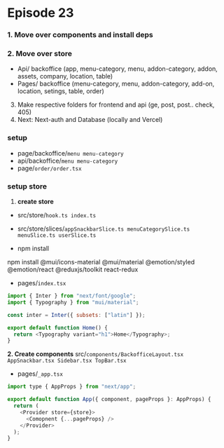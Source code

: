 # Episode 23

### 1. Move over components and install deps

### 2. Move over store

- Api/ backoffice (app, menu-category, menu, addon-category, addon, assets, company, location, table)
- Pages/ backoffice (menu-category, menu, addon-category, add-on, location, setings, table, order)

3. Make respective folders for frontend and api (ge, post, post.. check, 405)
4. Next: Next-auth and Database (locally and Vercel)

### setup

- page/backoffice/`menu menu-category`
- api/backoffice/`menu menu-category`
- page/`order/order.tsx`

### setup store

1. **create store**

- src/store/`hook.ts index.ts`
- src/store/slices/`appSnackbarSlice.ts menuCategorySlice.ts menuSlice.ts userSlice.ts`

- npm install

npm install @mui/icons-material @mui/material @emotion/styled @emotion/react @reduxjs/toolkit react-redux

- pages/`index.tsx`

```javascript
import { Inter } from "next/font/google";
import { Typography } from "mui/material";

const inter = Inter({ subsets: ["latin"] });

export default function Home() {
  return <Typography variant="h1">Home</Typography>;
}
```

**2. Create components**
src/`components/BackofficeLayout.tsx AppSnackbar.tsx Sidebar.tsx TopBar.tsx`

- pages/`_app.tsx`

```javascript
import type { AppProps } from "next/app";

export default function App({ component, pageProps }: AppProps) {
  return (
    <Provider store={store}>
      <Comopnent {...pageProps} />
    </Provider>
  );
}
```
